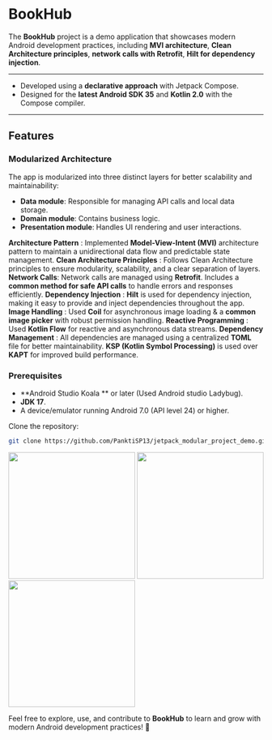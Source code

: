 # BookHub

The **BookHub** project is a demo application that showcases modern Android development practices, including **MVI architecture**, **Clean Architecture principles**, **network calls with Retrofit**, **Hilt for dependency injection**.

---

- Developed using a **declarative approach** with Jetpack Compose.
- Designed for the **latest Android SDK 35** and **Kotlin 2.0** with the Compose compiler.

---

## Features

### **Modularized Architecture**

The app is modularized into three distinct layers for better scalability and maintainability:
- **Data module**: Responsible for managing API calls and local data storage.
- **Domain module**: Contains business logic.
- **Presentation module**: Handles UI rendering and user interactions.


**Architecture Pattern** : Implemented **Model-View-Intent (MVI)** architecture pattern to maintain a unidirectional data flow and predictable state management.
**Clean Architecture Principles** : Follows Clean Architecture principles to ensure modularity, scalability, and a clear separation of layers.
**Network Calls**: Network calls are managed using **Retrofit**. Includes a **common method for safe API calls** to handle errors and responses efficiently.
**Dependency Injection** : **Hilt** is used for dependency injection, making it easy to provide and inject dependencies throughout the app.
**Image Handling** : Used **Coil** for asynchronous image loading & a **common image picker** with robust permission handling.
**Reactive Programming** : Used  **Kotlin Flow** for reactive and asynchronous data streams.
**Dependency Management** : All dependencies are managed using a centralized **TOML** file for better maintainability.
**KSP (Kotlin Symbol Processing)** is used over **KAPT** for improved build performance.


### Prerequisites
- **Android Studio Koala ** or later (Used Android studio Ladybug).
- **JDK 17**.
- A device/emulator running Android 7.0 (API level 24) or higher.

Clone the repository:
   ```bash
   git clone https://github.com/PanktiSP13/jetpack_modular_project_demo.git
   ```

<img src="https://github.com/user-attachments/assets/f88cf162-786d-4118-8ccf-566e6b2214d4" width="250" >
<img src="https://github.com/user-attachments/assets/fd7b35ba-4ad0-4984-90dc-83ddda3cbb16" width="250" >
<img src="https://github.com/user-attachments/assets/cb5015d2-52ba-486d-aa60-ef80b6668b7e" width="250" >

Feel free to explore, use, and contribute to **BookHub** to learn and grow with modern Android development practices! 🚀

